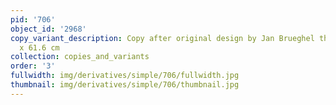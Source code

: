 ```yaml
---
pid: '706'
object_id: '2968'
copy_variant_description: Copy after original design by Jan Brueghel the Elder, 46.4
  x 61.6 cm
collection: copies_and_variants
order: '3'
fullwidth: img/derivatives/simple/706/fullwidth.jpg
thumbnail: img/derivatives/simple/706/thumbnail.jpg
---
```

